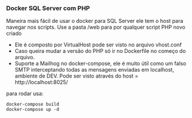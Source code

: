 ### Docker SQL Server com PHP ###

Maneira mais fácil de usar o docker para SQL Server ele tem o host para navegar nos scripts. Use a pasta /web para por qualquer script PHP novo criado

 - Ele é composto por VirtualHost pode ser visto no arquivo vhost.conf
 - Caso queira mudar a versão do PHP só ir no Dockerfile no começo do arquivo.
 - Suporte a Mailhog no docker-compose, ele é muito útil como um falso SMTP interceptando todas as mensagens enviadas em localhost, ambiente de DEV. Pode ser visto através do host = http://localhost:8025/

para rodar usa: 
```
docker-compose build
docker-compose up -d
```